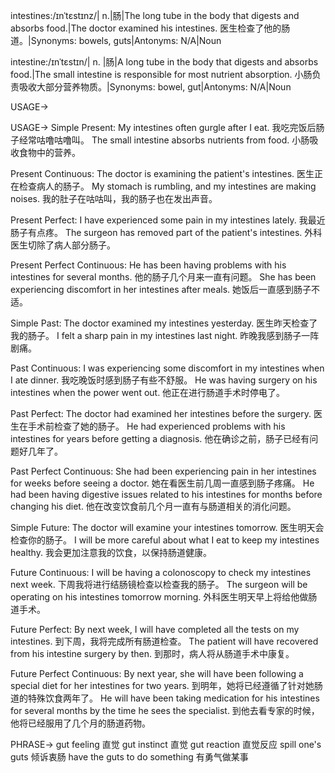 intestines:/ɪnˈtɛstɪnz/| n.|肠|The long tube in the body that digests and absorbs food.|The doctor examined his intestines. 医生检查了他的肠道。|Synonyms: bowels, guts|Antonyms: N/A|Noun

intestine:/ɪnˈtɛstɪn/| n. |肠|A long tube in the body that digests and absorbs food.|The small intestine is responsible for most nutrient absorption. 小肠负责吸收大部分营养物质。|Synonyms: bowel, gut|Antonyms: N/A|Noun


USAGE->

USAGE->
Simple Present:
My intestines often gurgle after I eat. 我吃完饭后肠子经常咕噜咕噜叫。
The small intestine absorbs nutrients from food. 小肠吸收食物中的营养。

Present Continuous:
The doctor is examining the patient's intestines. 医生正在检查病人的肠子。
My stomach is rumbling, and my intestines are making noises. 我的肚子在咕咕叫，我的肠子也在发出声音。

Present Perfect:
I have experienced some pain in my intestines lately. 我最近肠子有点疼。
The surgeon has removed part of the patient's intestines. 外科医生切除了病人部分肠子。

Present Perfect Continuous:
He has been having problems with his intestines for several months. 他的肠子几个月来一直有问题。
She has been experiencing discomfort in her intestines after meals. 她饭后一直感到肠子不适。


Simple Past:
The doctor examined my intestines yesterday. 医生昨天检查了我的肠子。
I felt a sharp pain in my intestines last night. 昨晚我感到肠子一阵剧痛。


Past Continuous:
I was experiencing some discomfort in my intestines when I ate dinner. 我吃晚饭时感到肠子有些不舒服。
He was having surgery on his intestines when the power went out.  他正在进行肠道手术时停电了。


Past Perfect:
The doctor had examined her intestines before the surgery. 医生在手术前检查了她的肠子。
He had experienced problems with his intestines for years before getting a diagnosis. 他在确诊之前，肠子已经有问题好几年了。


Past Perfect Continuous:
She had been experiencing pain in her intestines for weeks before seeing a doctor.  她在看医生前几周一直感到肠子疼痛。
He had been having digestive issues related to his intestines for months before changing his diet. 他在改变饮食前几个月一直有与肠道相关的消化问题。



Simple Future:
The doctor will examine your intestines tomorrow. 医生明天会检查你的肠子。
I will be more careful about what I eat to keep my intestines healthy. 我会更加注意我的饮食，以保持肠道健康。

Future Continuous:
I will be having a colonoscopy to check my intestines next week. 下周我将进行结肠镜检查以检查我的肠子。
The surgeon will be operating on his intestines tomorrow morning. 外科医生明天早上将给他做肠道手术。

Future Perfect:
By next week, I will have completed all the tests on my intestines. 到下周，我将完成所有肠道检查。
The patient will have recovered from his intestine surgery by then. 到那时，病人将从肠道手术中康复。

Future Perfect Continuous:
By next year, she will have been following a special diet for her intestines for two years. 到明年，她将已经遵循了针对她肠道的特殊饮食两年了。
He will have been taking medication for his intestines for several months by the time he sees the specialist. 到他去看专家的时候，他将已经服用了几个月的肠道药物。


PHRASE->
gut feeling 直觉
gut instinct 直觉
gut reaction 直觉反应
spill one's guts  倾诉衷肠
have the guts to do something 有勇气做某事
